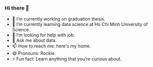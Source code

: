 ### Hi there 👋
- 🔭 I’m currently working on graduation thesis.
- 🌱 I’m currently learning data science at Ho Chi Minh University of Science.
- 🤔 I’m looking for help with job.
- 💬 Ask me about data.
- 📫 How to reach me: here's my home.
- 😄 Pronouns: Rockie.
- ⚡ Fun fact: Learn anything that you're curious about.

